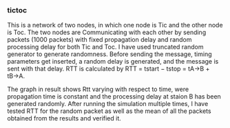 ### tictoc
This is a network of two nodes, in which one node is Tic and the other node is Toc. 
The two nodes are Communicating with each other by sending packets (1000 packets) with fixed propagation delay 
and random processing delay for both Tic and Toc. I have used truncated random generator to generate randomness. Before sending the message, timing parameters get inserted, a random delay is generated, and the message is sent with that delay.
RTT is calculated by  RTT = tstart − tstop = tA→B + tB→A.

The graph in result shows Rtt varying with respect to time, were propagation time is constant and the processing delay at staion B has been generated randomly. After running the simulation multiple times, I have tested RTT for the random packet as well as the mean of all the packets obtained from the results and verified it. 


